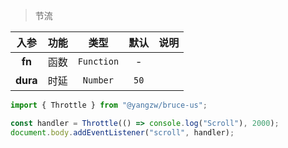 > 节流

入参|功能|类型|默认|说明
:-:|:-:|:-:|:-:|-
**fn**|函数|`Function`|-
**dura**|时延|`Number`|`50`

```js
import { Throttle } from "@yangzw/bruce-us";

const handler = Throttle(() => console.log("Scroll"), 2000);
document.body.addEventListener("scroll", handler);
```